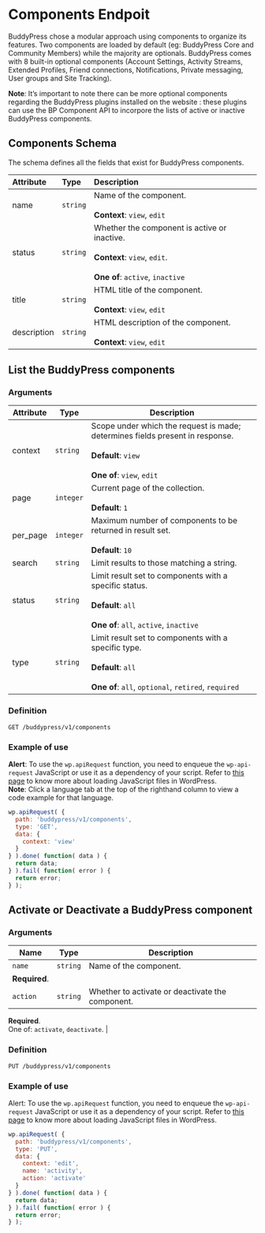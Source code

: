 # Components Endpoit

BuddyPress chose a modular approach using components to organize its features. Two components are loaded by default (eg: BuddyPress Core and Community Members) while the majority are optionals. BuddyPress comes with 8 built-in optional components (Account Settings, Activity Streams, Extended Profiles, Friend connections, Notifications, Private messaging, User groups and Site Tracking).

<aside class="warning">
<strong>Note</strong>: It’s important to note there can be more optional components regarding the BuddyPress plugins installed on the website : these plugins can use the BP Component API to incorpore the lists of active or inactive BuddyPress components.
</aside>

## Components Schema

The schema defines all the fields that exist for BuddyPress components.

| Attribute | Type | Description |
| :--- | :--- | :--- |
| name | `string` | Name of the component. <br><br>**Context**: `view`, `edit` |
| status | `string` | Whether the component is active or inactive. <br><br>**Context**: `view`, `edit`. <br><br>**One of**: `active`, `inactive` |
| title | `string` | HTML title of the component. <br><br>**Context**: `view`, `edit` |
| description | `string` | HTML description of the component. <br><br>**Context**: `view`, `edit` |

## List the BuddyPress components

### Arguments

| Attribute | Type | Description |
| --- | --- | --- |
| context | `string` | Scope under which the request is made; determines fields present in response.<br><br>**Default**: `view`<br><br>**One of**: `view`, `edit` |
| page | `integer` | Current page of the collection.<br><br>**Default**: `1` |
| per_page | `integer` | Maximum number of components to be returned in result set.<br><br>**Default**: `10` |
| search | `string` | Limit results to those matching a string. |
| status | `string` | Limit result set to components with a specific status.<br><br>**Default**: `all`<br><br>**One of**: `all`, `active`, `inactive` |
| type | `string` | Limit result set to components with a specific type.<br><br>**Default**: `all`<br><br>**One of**: `all`, `optional`, `retired`, `required` |

### Definition

`GET /buddypress/v1/components`

### Example of use

<aside class="success">
<strong>Alert</strong>: To use the <code>wp.apiRequest</code> function, you need to enqueue the <code>wp-api-request</code> JavaScript or use it as a dependency of your script. Refer to <a href="https://developer.wordpress.org/plugins/javascript/enqueuing/">this page</a> to know more about loading JavaScript files in WordPress.
</aside>

<aside class="notice">
<strong>Note</strong>: Click a language tab at the top of the righthand column to view a code example for that language. 
</aside>

```javascript
wp.apiRequest( {
  path: 'buddypress/v1/components',
  type: 'GET',
  data: {
    context: 'view'
  }
} ).done( function( data ) {
  return data;
} ).fail( function( error ) {
  return error;
} );
```

## Activate or Deactivate a BuddyPress component

### Arguments

| Name | Type | Description |
| --- | --- | --- |
| `name` | `string` | Name of the component.  
**Required**. |
| `action` | `string` | Whether to activate or deactivate the component.  
**Required**.  
One of: `activate`, `deactivate`. |

### Definition

`PUT /buddypress/v1/components`

### Example of use

Alert: To use the `wp.apiRequest` function, you need to enqueue the `wp-api-request` JavaScript or use it as a dependency of your script. Refer to [this page](https://developer.wordpress.org/plugins/javascript/enqueuing/) to know more about loading JavaScript files in WordPress.

```javascript
wp.apiRequest( {
  path: 'buddypress/v1/components',
  type: 'PUT',
  data: {
    context: 'edit',
    name: 'activity',
    action: 'activate'
  }
} ).done( function( data ) {
  return data;
} ).fail( function( error ) {
  return error;
} );
```
